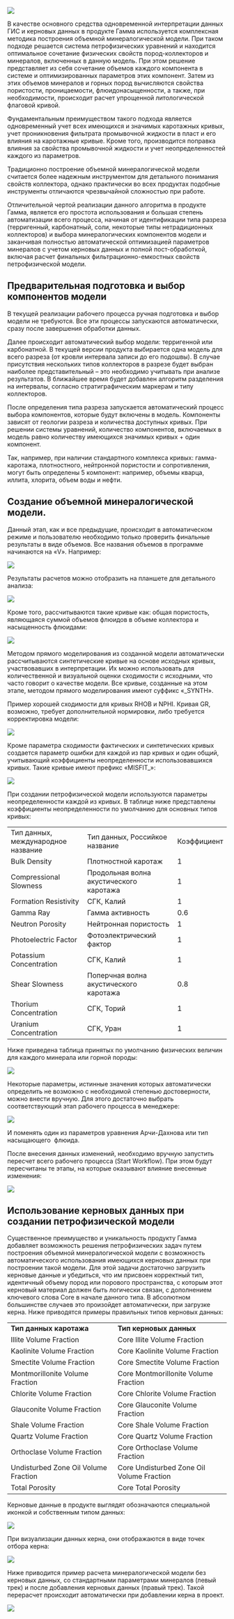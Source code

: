   
![](https://gamma-wellbore.com/wp-content/uploads/2023/02/2023-02-04_17h16_30.png)

В качестве основного средства одновременной интерпретации данных ГИС и керновых данных в продукте Гамма используется комплексная методика построения объемной минералогической модели. При таком подходе решается система петрофизических уравнений и находится оптимальное сочетание физических свойств пород-коллекторов и минералов, включенных в данную модель. При этом решение представляет из себя сочетание объемов каждого компонента в системе и оптимизированных параметров этих компонент. Затем из этих объемов минералов и горных пород вычисляются свойства пористости, проницаемости, флюидонасыщенности, а также, при необходимости, происходит расчет упрощенной литологической флаговой кривой.

Фундаментальным преимуществом такого подхода является одновременный учет всех имеющихся и значимых каротажных кривых, учет проникновения фильтрата промывочной жидкости в пласт и его влияния на каротажные кривые. Кроме того, производится поправка влияния за свойства промывочной жидкости и учет неопределенностей каждого из параметров.

Традиционно построение объемной минералогической модели считается более надежным инструментом для детального понимания свойств коллектора, однако практически во всех продуктах подобные инструменты отличаются чрезвычайной сложностью при работе.

Отличительной чертой реализации данного алгоритма в продукте Гамма, является его простота использования и большая степень автоматизации всего процесса, начиная от идентификации типа разреза (терригенный, карбонатный, соли, некоторые типы нетрадиционных коллекторов) и выбора минералогических компонентов модели и заканчивая полностью автоматической оптимизацией параметров минералов с учетом керновых данных и полной пост-обработкой, включая расчет финальных фильтрационно-емкостных свойств петрофизической модели.

## Предварительная подготовка и выбор компонентов модели

В текущей реализации рабочего процесса ручная подготовка и выбор модели не требуются. Все эти процессы запускаются автоматически, сразу после завершения обработки данных.

Далее происходит автоматический выбор модели: терригенной или карбонатной. В текущей версии продукта выбирается одна модель для всего разреза (от кровли интервала записи до его подошвы). В случае присутствия нескольких типов коллекторов в разрезе будет выбран наиболее представительный – это необходимо учитывать при анализе результатов. В ближайшее время будет добавлен алгоритм разделения на интервалы, согласно стратиграфическим маркерам и типу коллекторов.

После определения типа разреза запускается автоматический процесс выбора компонентов, которые будут включены в модель. Компоненты зависят от геологии разреза и количества доступных кривых. При решении системы уравнений, количество компонентов, включаемых в модель равно количеству имеющихся значимых кривых + один компонент.

Так, например, при наличии стандартного комплекса кривых: гамма-каротажа, плотностного, нейтронной пористости и сопротивления, могут быть определены 5 компонент: например, объемы кварца, иллита, хлорита, объем воды и нефти.

## Создание объемной минералогической модели.

Данный этап, как и все предыдущие, происходит в автоматическом режиме и пользователю необходимо только проверить финальные результаты в виде объемов. Все названия объемов в программе начинаются на «V». Например:

![](http://gamma-wellbore.com/wp-content/uploads/2023/02/image79.png)

Результаты расчетов можно отобразить на планшете для детального анализа:

![](http://gamma-wellbore.com/wp-content/uploads/2023/02/image80.png)

Кроме того, рассчитываются такие кривые как: общая пористость, являющаяся суммой объемов флюидов в объеме коллектора и насыщенность флюидами:

![](http://gamma-wellbore.com/wp-content/uploads/2023/02/image81.png)

Методом прямого моделирования из созданной модели автоматически рассчитываются синтетические кривые на основе исходных кривых, участвовавших в интерпретации. Их можно использовать для количественной и визуальной оценки сходимости с исходными, что часто говорит о качестве модели. Все кривые, созданные на этом этапе, методом прямого моделирования имеют суффикс «_SYNTH».

Пример хорошей сходимости для кривых RHOB и NPHI. Кривая GR, возможно, требует дополнительной нормировки, либо требуется корректировка модели:

![](http://gamma-wellbore.com/wp-content/uploads/2023/02/image82.png)

Кроме параметра сходимости фактических и синтетических кривых создается параметр ошибки для каждой из пар кривых и один общий, учитывающий коэффициенты неопределенности использовавшихся кривых. Такие кривые имеют префикс «MISFIT_»:

![](http://gamma-wellbore.com/wp-content/uploads/2023/02/image83.png)

При создании петрофизической модели используются параметры неопределенности каждой из кривых. В таблице ниже представлены коэффициенты неопределенности по умолчанию для основных типов кривых:

|   |   |   |
|---|---|---|
|Тип данных, международное название|Тип данных, Российкое название|Коэффициент|
|Bulk Density|Плотностной каротаж|1|
|Compressional Slowness|Продольная волна акустического каротажа|1|
|Formation Resistivity|СГК, Калий|1|
|Gamma Ray|Гамма активность|0.6|
|Neutron Porosity|Нейтронная пористость|1|
|Photoelectric Factor|Фотоэлектрический фактор|1|
|Potassium Concentration|СГК, Калий|1|
|Shear Slowness|Поперчная волна акустического каротажа|0.8|
|Thorium Concentration|СГК, Торий|1|
|Uranium Concentration|СГК, Уран|1|

Ниже приведена таблица принятых по умолчанию физических величин для каждого минерала или горной породы:

![](http://gamma-wellbore.com/wp-content/uploads/2023/02/image84.png)

Некоторые параметры, истинные значения которых автоматически определить не возможно с необходимой степенью достоверности, можно внести вручную. Для этого достаточно выбрать соответствующий этап рабочего процесса в менеджере:

![](http://gamma-wellbore.com/wp-content/uploads/2023/02/image85.png)

И поменять один из параметров уравнения Арчи-Дахнова или тип насыщающего  флюида.

После внесения данных изменений, необходимо вручную запустить пересчет всего рабочего процесса (Start Workflow). При этом будут пересчитаны те этапы, на которые оказывают влияние внесенные изменения:

![](http://gamma-wellbore.com/wp-content/uploads/2023/02/image86.png)

## Использование керновых данных при создании петрофизической модели

Существенное преимущество и уникальность продукту Гамма добавляет возможность решения петрофизических задач путем построения объемной минералогической модели с возможность автоматического использования имеющихся керновых данных при построении такой модели. Для этой задачи достаточно загрузить керновые данные и убедиться, что им присвоен корректный тип, идентичный объему пород или порового пространства, с которым этот керновый материал должен быть логически связан, с дополнением ключевого слова Core в начале данного типа. В абсолютном большинстве случаев это произойдет автоматически, при загрузке керна. Ниже приводятся примеры правильных типов керновых данных:

|   |   |
|---|---|
|**Тип данных** **каротажа**|**Тип керновых данных**|
|Illite Volume Fraction|Core Illite Volume Fraction|
|Kaolinite Volume Fraction|Core Kaolinite Volume Fraction|
|Smectite Volume Fraction|Core Smectite Volume Fraction|
|Montmorillonite Volume Fraction|Core Montmorillonite Volume Fraction|
|Chlorite Volume Fraction|Core Chlorite Volume Fraction|
|Glauconite Volume Fraction|Core Glauconite Volume Fraction|
|Shale Volume Fraction|Core Shale Volume Fraction|
|Quartz Volume Fraction|Core Quartz Volume Fraction|
|Orthoclase Volume Fraction|Core Orthoclase Volume Fraction|
|Undisturbed Zone Oil Volume Fraction|Core Undisturbed Zone Oil Volume Fraction|
|Total Porosity|Core Total Porosity|

Керновые данные в продукте выглядят обозначаются специальной иконкой и собственным типом данных:

![](http://gamma-wellbore.com/wp-content/uploads/2023/02/image87.png)

При визуализации данных керна, они отображаются в виде точек отбора керна:

![](http://gamma-wellbore.com/wp-content/uploads/2023/02/image88.png)

Ниже приводится пример расчета минералогической модели без керновых данных, со стандартными параметрами минералов (левый трек) и после добавления керновых данных (правый трек). Такой перерасчет происходит автоматически при добавлении керна в проект.

![](http://gamma-wellbore.com/wp-content/uploads/2023/02/image89.png)
